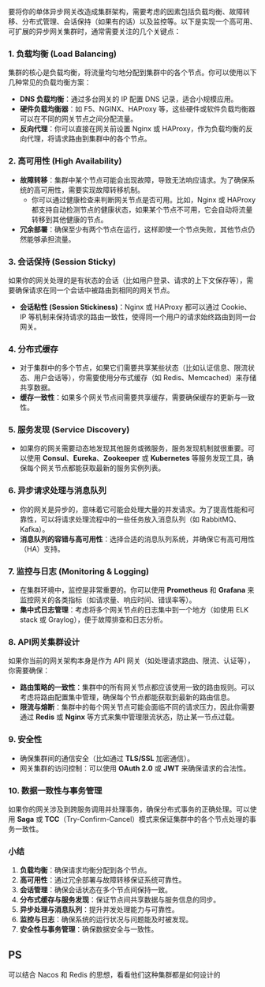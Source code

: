 要将你的单体异步网关改造成集群架构，需要考虑的因素包括负载均衡、故障转移、分布式管理、会话保持（如果有的话）以及监控等。以下是实现一个高可用、可扩展的异步网关集群时，通常需要关注的几个关键点：
### 1. **负载均衡 (Load Balancing)**

集群的核心是负载均衡，将流量均匀地分配到集群中的各个节点。你可以使用以下几种常见的负载均衡方案：
- **DNS 负载均衡**：通过多台网关的 IP 配置 DNS 记录，适合小规模应用。
- **硬件负载均衡器**：如 F5、NGINX、HAProxy 等，这些硬件或软件负载均衡器可以在不同的网关节点之间分配流量。
- **反向代理**：你可以直接在网关前设置 Nginx 或 HAProxy，作为负载均衡的反向代理，将请求路由到集群中的各个节点。
### 2. **高可用性 (High Availability)**

- **故障转移**：集群中某个节点可能会出现故障，导致无法响应请求。为了确保系统的高可用性，需要实现故障转移机制。
	- 你可以通过健康检查来判断网关节点是否可用。比如，Nginx 或 HAProxy 都支持自动检测节点的健康状态，如果某个节点不可用，它会自动将流量转移到其他健康的节点。
- **冗余部署**：确保至少有两个节点在运行，这样即使一个节点失败，其他节点仍然能够承担流量。
### 3. **会话保持 (Session Sticky)**

如果你的网关处理的是有状态的会话（比如用户登录、请求的上下文保存等），需要确保请求在同一个会话中被路由到相同的网关节点。
- **会话粘性 (Session Stickiness)**：Nginx 或 HAProxy 都可以通过 Cookie、IP 等机制来保持请求的路由一致性，使得同一个用户的请求始终路由到同一台网关。
### 4. **分布式缓存**

- 对于集群中的多个节点，如果它们需要共享某些状态（比如认证信息、限流状态、用户会话等），你需要使用分布式缓存（如 Redis、Memcached）来存储共享数据。
- **缓存一致性**：如果多个网关节点间需要共享缓存，需要确保缓存的更新与一致性。
### 5. **服务发现 (Service Discovery)**
- 如果你的网关需要动态地发现其他服务或微服务，服务发现机制就很重要。可以使用 **Consul**、**Eureka**、**Zookeeper** 或 **Kubernetes** 等服务发现工具，确保每个网关节点都能获取最新的服务实例列表。
### 6. **异步请求处理与消息队列**
- 你的网关是异步的，意味着它可能会处理大量的并发请求。为了提高性能和可靠性，可以将请求处理流程中的一些任务放入消息队列（如 RabbitMQ、Kafka）。
- **消息队列的容错与高可用性**：选择合适的消息队列系统，并确保它有高可用性（HA）支持。
### 7. **监控与日志 (Monitoring & Logging)**
- 在集群环境中，监控是非常重要的。你可以使用 **Prometheus** 和 **Grafana** 来监控网关的各类指标（如请求量、响应时间、错误率等）。
- **集中式日志管理**：考虑将多个网关节点的日志集中到一个地方（如使用 ELK stack 或 Graylog），便于故障排查和日志分析。
### 8. **API网关集群设计**
如果你当前的网关架构本身是作为 API 网关（如处理请求路由、限流、认证等），你需要确保：
- **路由策略的一致性**：集群中的所有网关节点都应该使用一致的路由规则。可以考虑将路由配置集中管理，确保每个节点都能获取到最新的路由信息。
- **限流与熔断**：集群中的每个网关节点可能会面临不同的请求压力，因此你需要通过 **Redis** 或 **Nginx** 等方式来集中管理限流状态，防止某一节点过载。
### 9. **安全性**
- 确保集群间的通信安全（比如通过 **TLS/SSL** 加密通信）。
- 网关集群的访问控制：可以使用 **OAuth 2.0** 或 **JWT** 来确保请求的合法性。
### 10. **数据一致性与事务管理**
如果你的网关涉及到跨服务调用并处理事务，确保分布式事务的正确处理。可以使用 **Saga** 或 **TCC**（Try-Confirm-Cancel）模式来保证集群中的各个节点处理的事务一致性。
### 小结
1. **负载均衡**：确保请求均衡分配到各个节点。
2. **高可用性**：通过冗余部署与故障转移保证系统可靠性。
3. **会话管理**：确保会话状态在多个节点间保持一致。
4. **分布式缓存与服务发现**：保证节点间共享数据与服务信息的同步。
5. **异步处理与消息队列**：提升并发处理能力与可靠性。
6. **监控与日志**：确保系统的运行状况与问题能及时被发现。
7. **安全性与事务管理**：确保数据安全与一致性。


## PS
可以结合 Nacos 和 Redis 的思想，看看他们这种集群都是如何设计的
